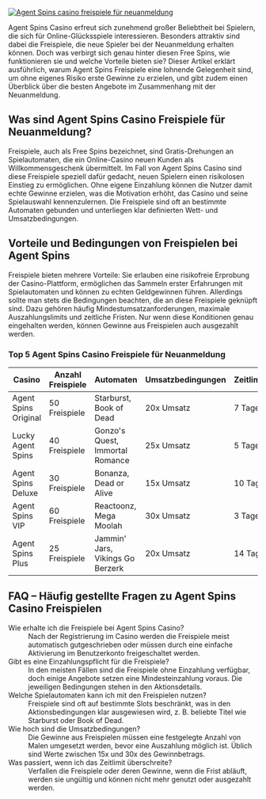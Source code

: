 [![Agent Spins casino freispiele für neuanmeldung](https://123-caf.pages.dev/gitsignup.png)](https://vrmoo.ru/Bt82HjjY)

<p>Agent Spins Casino erfreut sich zunehmend großer Beliebtheit bei Spielern, die sich für Online-Glücksspiele interessieren. Besonders attraktiv sind dabei die Freispiele, die neue Spieler bei der Neuanmeldung erhalten können. Doch was verbirgt sich genau hinter diesen Free Spins, wie funktionieren sie und welche Vorteile bieten sie? Dieser Artikel erklärt ausführlich, warum Agent Spins Freispiele eine lohnende Gelegenheit sind, um ohne eigenes Risiko erste Gewinne zu erzielen, und gibt zudem einen Überblick über die besten Angebote im Zusammenhang mit der Neuanmeldung.</p>  <h2>Was sind Agent Spins Casino Freispiele für Neuanmeldung?</h2> <p>Freispiele, auch als Free Spins bezeichnet, sind Gratis-Drehungen an Spielautomaten, die ein Online-Casino neuen Kunden als Willkommensgeschenk übermittelt. Im Fall von Agent Spins Casino sind diese Freispiele speziell dafür gedacht, neuen Spielern einen risikolosen Einstieg zu ermöglichen. Ohne eigene Einzahlung können die Nutzer damit echte Gewinne erzielen, was die Motivation erhöht, das Casino und seine Spielauswahl kennenzulernen. Die Freispiele sind oft an bestimmte Automaten gebunden und unterliegen klar definierten Wett- und Umsatzbedingungen.</p>  <h2>Vorteile und Bedingungen von Freispielen bei Agent Spins</h2> <p>Freispiele bieten mehrere Vorteile: Sie erlauben eine risikofreie Erprobung der Casino-Plattform, ermöglichen das Sammeln erster Erfahrungen mit Spielautomaten und können zu echten Geldgewinnen führen. Allerdings sollte man stets die Bedingungen beachten, die an diese Freispiele geknüpft sind. Dazu gehören häufig Mindestumsatzanforderungen, maximale Auszahlungslimits und zeitliche Fristen. Nur wenn diese Konditionen genau eingehalten werden, können Gewinne aus Freispielen auch ausgezahlt werden.</p>  <h3>Top 5 Agent Spins Casino Freispiele für Neuanmeldung</h3> <table>   <thead>     <tr>       <th>Casino</th>       <th>Anzahl Freispiele</th>       <th>Automaten</th>       <th>Umsatzbedingungen</th>       <th>Zeitlimit</th>     </tr>   </thead>   <tbody>     <tr>       <td>Agent Spins Original</td>       <td>50 Freispiele</td>       <td>Starburst, Book of Dead</td>       <td>20x Umsatz</td>       <td>7 Tage</td>     </tr>     <tr>       <td>Lucky Agent Spins</td>       <td>40 Freispiele</td>       <td>Gonzo's Quest, Immortal Romance</td>       <td>25x Umsatz</td>       <td>5 Tage</td>     </tr>     <tr>       <td>Agent Spins Deluxe</td>       <td>30 Freispiele</td>       <td>Bonanza, Dead or Alive</td>       <td>15x Umsatz</td>       <td>10 Tage</td>     </tr>     <tr>       <td>Agent Spins VIP</td>       <td>60 Freispiele</td>       <td>Reactoonz, Mega Moolah</td>       <td>30x Umsatz</td>       <td>3 Tage</td>     </tr>     <tr>       <td>Agent Spins Plus</td>       <td>25 Freispiele</td>       <td>Jammin' Jars, Vikings Go Berzerk</td>       <td>20x Umsatz</td>       <td>14 Tage</td>     </tr>   </tbody> </table>  <h2>FAQ – Häufig gestellte Fragen zu Agent Spins Casino Freispielen</h2> <dl>   <dt>Wie erhalte ich die Freispiele bei Agent Spins Casino?</dt>   <dd>Nach der Registrierung im Casino werden die Freispiele meist automatisch gutgeschrieben oder müssen durch eine einfache Aktivierung im Benutzerkonto freigeschaltet werden.</dd>    <dt>Gibt es eine Einzahlungspflicht für die Freispiele?</dt>   <dd>In den meisten Fällen sind die Freispiele ohne Einzahlung verfügbar, doch einige Angebote setzen eine Mindesteinzahlung voraus. Die jeweiligen Bedingungen stehen in den Aktionsdetails.</dd>    <dt>Welche Spielautomaten kann ich mit den Freispielen nutzen?</dt>   <dd>Freispiele sind oft auf bestimmte Slots beschränkt, was in den Aktionsbedingungen klar ausgewiesen wird, z. B. beliebte Titel wie Starburst oder Book of Dead.</dd>    <dt>Wie hoch sind die Umsatzbedingungen?</dt>   <dd>Die Gewinne aus Freispielen müssen eine festgelegte Anzahl von Malen umgesetzt werden, bevor eine Auszahlung möglich ist. Üblich sind Werte zwischen 15x und 30x des Gewinnbetrags.</dd>    <dt>Was passiert, wenn ich das Zeitlimit überschreite?</dt>   <dd>Verfallen die Freispiele oder deren Gewinne, wenn die Frist abläuft, werden sie ungültig und können nicht mehr genutzt oder ausgezahlt werden.</dd> </dl>